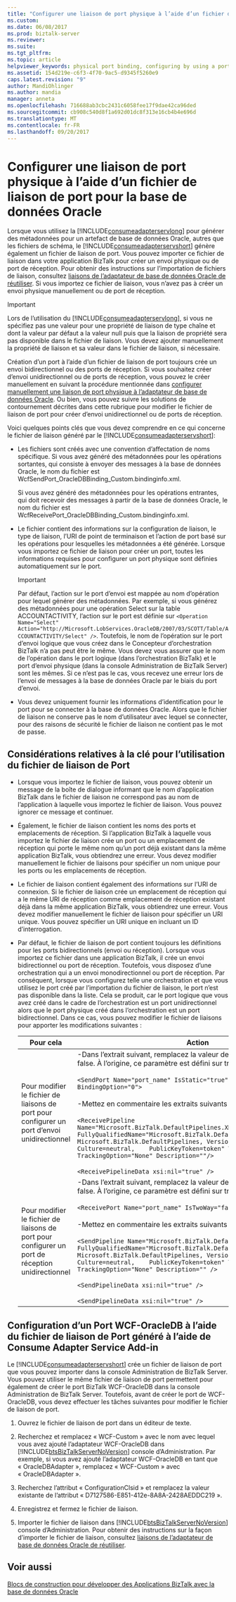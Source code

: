 ```yaml
---
title: "Configurer une liaison de port physique à l’aide d’un fichier de liaison de port pour la base de données Oracle | Documents Microsoft"
ms.custom: 
ms.date: 06/08/2017
ms.prod: biztalk-server
ms.reviewer: 
ms.suite: 
ms.tgt_pltfrm: 
ms.topic: article
helpviewer_keywords: physical port binding, configuring by using a port binding file
ms.assetid: 154d219e-c6f3-4f70-9ac5-d9345f5260e9
caps.latest.revision: "9"
author: MandiOhlinger
ms.author: mandia
manager: anneta
ms.openlocfilehash: 716688ab3cbc2431c6058fee17f9dae42ca96ded
ms.sourcegitcommit: cb908c540d8f1a692d01dc8f313e16cb4b4e696d
ms.translationtype: MT
ms.contentlocale: fr-FR
ms.lasthandoff: 09/20/2017
---
```

# <a name="configure-a-physical-port-binding-using-a-port-binding-file-to-oracle-database"></a>Configurer une liaison de port physique à l’aide d’un fichier de liaison de port pour la base de données Oracle
Lorsque vous utilisez la [!INCLUDE[consumeadapterservlong](../../includes/consumeadapterservlong-md.md)] pour générer des métadonnées pour un artefact de base de données Oracle, autres que les fichiers de schéma, le [!INCLUDE[consumeadapterservshort](../../includes/consumeadapterservshort-md.md)] génère également un fichier de liaison de port. Vous pouvez importer ce fichier de liaison dans votre application BizTalk pour créer un envoi physique ou de port de réception. Pour obtenir des instructions sur l’importation de fichiers de liaison, consultez [liaisons de l’adaptateur de base de données Oracle de réutiliser](../../adapters-and-accelerators/adapter-oracle-database/reuse-oracle-database-adapter-bindings.md). Si vous importez ce fichier de liaison, vous n’avez pas à créer un envoi physique manuellement ou de port de réception.  
  
> [!IMPORTANT]
>  Lors de l’utilisation du [!INCLUDE[consumeadapterservlong](../../includes/consumeadapterservlong-md.md)], si vous ne spécifiez pas une valeur pour une propriété de liaison de type chaîne et dont la valeur par défaut a la valeur null puis que la liaison de propriété sera pas disponible dans le fichier de liaison. Vous devez ajouter manuellement la propriété de liaison et sa valeur dans le fichier de liaison, si nécessaire.  
  
 Création d’un port à l’aide d’un fichier de liaison de port toujours crée un envoi bidirectionnel ou des ports de réception. Si vous souhaitez créer d’envoi unidirectionnel ou de ports de réception, vous pouvez le créer manuellement en suivant la procédure mentionnée dans [configurer manuellement une liaison de port physique à l’adaptateur de base de données Oracle](../../adapters-and-accelerators/adapter-oracle-database/manually-configure-a-physical-port-binding-to-the-oracle-database-adapter.md). Ou bien, vous pouvez suivre les solutions de contournement décrites dans cette rubrique pour modifier le fichier de liaison de port pour créer d’envoi unidirectionnel ou de ports de réception.  
  
 Voici quelques points clés que vous devez comprendre en ce qui concerne le fichier de liaison généré par le [!INCLUDE[consumeadapterservshort](../../includes/consumeadapterservshort-md.md)]:  
  
-   Les fichiers sont créés avec une convention d’affectation de noms spécifique. Si vous avez généré des métadonnées pour les opérations sortantes, qui consiste à envoyer des messages à la base de données Oracle, le nom du fichier est WcfSendPort_OracleDBBinding_Custom.bindinginfo.xml.  
  
     Si vous avez généré des métadonnées pour les opérations entrantes, qui doit recevoir des messages à partir de la base de données Oracle, le nom du fichier est WcfReceivePort_OracleDBBinding_Custom.bindinginfo.xml.  
  
-   Le fichier contient des informations sur la configuration de liaison, le type de liaison, l’URI de point de terminaison et l’action de port basé sur les opérations pour lesquelles les métadonnées a été générée. Lorsque vous importez ce fichier de liaison pour créer un port, toutes les informations requises pour configurer un port physique sont définies automatiquement sur le port.  
  
    > [!IMPORTANT]
    >  Par défaut, l’action sur le port d’envoi est mappée au nom d’opération pour lequel générer des métadonnées. Par exemple, si vous générez des métadonnées pour une opération Select sur la table ACCOUNTACTIVITY, l’action sur le port est définie sur `<Operation Name="Select" Action="http://Microsoft.LobServices.OracleDB/2007/03/SCOTT/Table/ACCOUNTACTIVITY/Select" />`. Toutefois, le nom de l’opération sur le port d’envoi logique que vous créez dans le Concepteur d’orchestration BizTalk n’a pas peut être le même. Vous devez vous assurer que le nom de l’opération dans le port logique (dans l’orchestration BizTalk) et le port d’envoi physique (dans la console Administration de BizTalk Server) sont les mêmes. Si ce n’est pas le cas, vous recevez une erreur lors de l’envoi de messages à la base de données Oracle par le biais du port d’envoi.  
  
-   Vous devez uniquement fournir les informations d’identification pour le port pour se connecter à la base de données Oracle. Alors que le fichier de liaison ne conserve pas le nom d’utilisateur avec lequel se connecter, pour des raisons de sécurité le fichier de liaison ne contient pas le mot de passe.  
  
## <a name="key-considerations-for-using-the-port-binding-file"></a>Considérations relatives à la clé pour l’utilisation du fichier de liaison de Port  
  
-   Lorsque vous importez le fichier de liaison, vous pouvez obtenir un message de la boîte de dialogue informant que le nom d’application BizTalk dans le fichier de liaison ne correspond pas au nom de l’application à laquelle vous importez le fichier de liaison. Vous pouvez ignorer ce message et continuer.  
  
-   Également, le fichier de liaison contient les noms des ports et emplacements de réception. Si l’application BizTalk à laquelle vous importez le fichier de liaison crée un port ou un emplacement de réception qui porte le même nom qu’un port déjà existant dans la même application BizTalk, vous obtiendrez une erreur. Vous devez modifier manuellement le fichier de liaisons pour spécifier un nom unique pour les ports ou les emplacements de réception.  
  
-   Le fichier de liaison contient également des informations sur l’URI de connexion. Si le fichier de liaison crée un emplacement de réception qui a le même URI de réception comme emplacement de réception existant déjà dans la même application BizTalk, vous obtiendrez une erreur. Vous devez modifier manuellement le fichier de liaison pour spécifier un URI unique. Vous pouvez spécifier un URI unique en incluant un ID d’interrogation.  
  
-   Par défaut, le fichier de liaison de port contient toujours les définitions pour les ports bidirectionnels (envoi ou réception). Lorsque vous importez ce fichier dans une application BizTalk, il crée un envoi bidirectionnel ou port de réception. Toutefois, vous disposez d’une orchestration qui a un envoi monodirectionnel ou port de réception. Par conséquent, lorsque vous configurez telle une orchestration et que vous utilisez le port créé par l’importation du fichier de liaison, le port n’est pas disponible dans la liste. Cela se produit, car le port logique que vous avez créé dans le cadre de l’orchestration est un port unidirectionnel alors que le port physique créé dans l’orchestration est un port bidirectionnel. Dans ce cas, vous pouvez modifier le fichier de liaisons pour apporter les modifications suivantes :  
  
    |Pour cela|Action|  
    |--------------|-------------|  
    |Pour modifier le fichier de liaisons de port pour configurer un port d’envoi unidirectionnel|-Dans l’extrait suivant, remplacez la valeur de **IsTwoWay** propriété sur false. À l’origine, ce paramètre est défini sur true.<br /><br /> `<SendPort Name="port_name" IsStatic="true" IsTwoWay="false" BindingOption="0">`<br /><br /> -Mettez en commentaire les extraits suivants :<br /><br /> `<ReceivePipeline Name="Microsoft.BizTalk.DefaultPipelines.XMLReceive"    FullyQualifiedName="Microsoft.BizTalk.DefaultPipelines.XMLReceive,    Microsoft.BizTalk.DefaultPipelines, Version=3.0.1.0, Culture=neutral,    PublicKeyToken=token" Type="1" TrackingOption="None" Description=""/>`<br /><br /> `<ReceivePipelineData xsi:nil="true" />`|  
    |Pour modifier le fichier de liaisons de port pour configurer un port de réception unidirectionnel|-Dans l’extrait suivant, remplacez la valeur de **IsTwoWay** propriété sur false. À l’origine, ce paramètre est défini sur true.<br /><br /> `<ReceivePort Name="port_name" IsTwoWay="false" BindingOption="1">`<br /><br /> -Mettez en commentaire les extraits suivants :<br /><br /> `<SendPipeline Name="Microsoft.BizTalk.DefaultPipelines.XMLTransmit"    FullyQualifiedName="Microsoft.BizTalk.DefaultPipelines.XMLTransmit,    Microsoft.BizTalk.DefaultPipelines, Version=3.0.1.0, Culture=neutral,    PublicKeyToken=token" Type="2" TrackingOption="None" Description="" />`<br /><br /> `<SendPipelineData xsi:nil="true" />`<br /><br /> `<SendPipelineData xsi:nil="true" />`|  
  
## <a name="configuring-a-wcf-oracledb-port-using-the-port-binding-file-generated-using-consume-adapter-service-add-in"></a>Configuration d’un Port WCF-OracleDB à l’aide du fichier de liaison de Port généré à l’aide de Consume Adapter Service Add-in  
 Le [!INCLUDE[consumeadapterservshort](../../includes/consumeadapterservshort-md.md)] crée un fichier de liaison de port que vous pouvez importer dans la console Administration de BizTalk Server. Vous pouvez utiliser le même fichier de liaison de port permettent pour également de créer le port BizTalk WCF-OracleDB dans la console Administration de BizTalk Server. Toutefois, avant de créer le port de WCF-OracleDB, vous devez effectuer les tâches suivantes pour modifier le fichier de liaison de port.  
  
1.  Ouvrez le fichier de liaison de port dans un éditeur de texte.  
  
2.  Recherchez et remplacez « WCF-Custom » avec le nom avec lequel vous avez ajouté l’adaptateur WCF-OracleDB dans [!INCLUDE[btsBizTalkServerNoVersion](../../includes/btsbiztalkservernoversion-md.md)] console d’Administration. Par exemple, si vous avez ajouté l’adaptateur WCF-OracleDB en tant que « OracleDBAdapter », remplacez « WCF-Custom » avec « OracleDBAdapter ».  
  
3.  Recherchez l’attribut « ConfigurationClsid » et remplacez la valeur existante de l’attribut « D7127586-E851-412e-8A8A-2428AEDDC219 ».  
  
4.  Enregistrez et fermez le fichier de liaison.  
  
5.  Importer le fichier de liaison dans [!INCLUDE[btsBizTalkServerNoVersion](../../includes/btsbiztalkservernoversion-md.md)] console d’Administration. Pour obtenir des instructions sur la façon d’importer le fichier de liaison, consultez [liaisons de l’adaptateur de base de données Oracle de réutiliser](../../adapters-and-accelerators/adapter-oracle-database/reuse-oracle-database-adapter-bindings.md).  
  
## <a name="see-also"></a>Voir aussi  
[Blocs de construction pour développer des Applications BizTalk avec la base de données Oracle](../../adapters-and-accelerators/adapter-oracle-database/building-blocks-to-develop-biztalk-applications-with-oracle-database.md)
